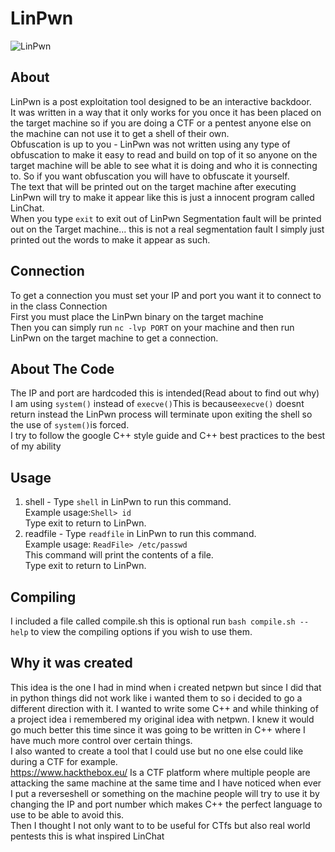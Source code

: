 # LinPwn

![LinPwn](https://github.com/3XPL017/LinEnum/blob/master/images/LinPwn.png)
<br>
## About
LinPwn is a post exploitation tool designed to be an interactive backdoor.<br>
It was written in a way that it only works for you once it has been placed on the target machine so if you are doing a CTF or a pentest anyone else on the machine can not use it to get a shell of their own.<br>
Obfuscation is up to you - LinPwn was not written using any type of obfuscation to make it easy to read and build on top of it so anyone on the target machine will be able to see what it is doing and who it is connecting to. So if you want obfuscation you will have to obfuscate it yourself.<br>
The text that will be printed out on the target machine after executing LinPwn will try to make it appear like this is just a innocent program called LinChat.<br>
When you type `exit` to exit out of LinPwn Segmentation fault will be printed out on the Target machine... this is not a real segmentation fault I simply just printed out the words to make it appear as such.
## Connection
To get a connection you must set your IP and port you want it to connect to in the class Connection<br>
First you must place the LinPwn binary on the target machine<br>
Then you can simply run `nc -lvp PORT` on your machine and then run LinPwn on the target machine to get a connection.
## About The Code
The IP and port are hardcoded this is intended(Read about to find out why)<br>
I am using `system()` instead of `execve()`This is because`execve()` doesnt return instead the LinPwn process will terminate upon exiting the shell so the use of `system()`is forced.<br>
I try to follow the google C++ style guide and C++ best practices to the best of my ability
## Usage
1. shell - Type `shell` in LinPwn to run this command.<br>
Example usage:`Shell> id`<br> 
Type exit to return to LinPwn.<br>
2. readfile - Type `readfile` in LinPwn to run this command.<br>
Example usage: `ReadFile> /etc/passwd` <br>
This command will print the contents of a file.<br>
Type exit to return to LinPwn.<br>
## Compiling
I included a file called compile.sh this is optional run `bash compile.sh --help` to view the compiling options if you wish to use them.
## Why it was created
This idea is the one I had in mind when i created netpwn but since I did that in python things did not work like i wanted them to 
so i decided to go a different direction with it. I wanted to write some C++ and while thinking of a project
idea i remembered my original idea with netpwn. I knew it would go much better this time since it was going to be written in C++ where I have much more control over certain things.<br>
I also wanted to create a tool that I could use but no one else could like during a CTF for example.<br>
https://www.hackthebox.eu/ Is a CTF platform where multiple people are attacking the same machine at the same time and I have noticed when ever I put a reverseshell or something on the machine people will try to use it by changing the IP and port number which makes C++ the perfect language to use to be able to avoid this.<br>
Then I thought I not only want to to be useful for CTfs but also real world pentests this is what inspired LinChat 
 
